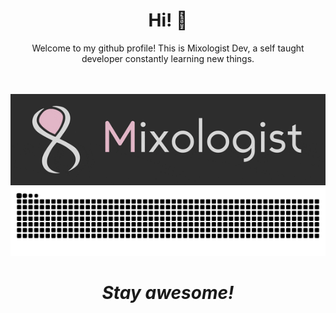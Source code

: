 <h1 align="center"> Hi! 👋</h1>

<p align="center">
    Welcome to my github profile! This is Mixologist Dev, a self taught developer constantly learning new things.
    
  <br><br>
  <img src="https://github.com/Mixologist6105/Mixologist6105/blob/main/srcs/Mixologist_prim.gif">
  <img src="https://raw.githubusercontent.com/Mixologist6105/Mixologist6105/b4015f0f2c5a41d7224d14dba2649f815ce4ef36/srcs/grid-snake.svg">
</p>

<h1 align="center"><i>Stay awesome!</i></h1>
